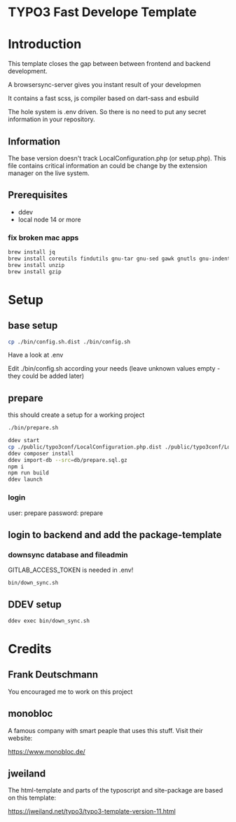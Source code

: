 # TYPO3 Fast Develope Template

# Introduction

This template closes the gap between between frontend and backend development.

A browsersync-server gives you instant result of your developmen

It contains a fast scss, js compiler based on dart-sass and esbuild

The hole system is .env driven. So there is no need to put any secret information in your repository.

## Information
The base version doesn't track LocalConfiguration.php (or setup.php). This file contains critical information an could be change by the
extension manager on the live system.

## Prerequisites

* ddev
* local node 14 or more

### fix broken mac apps

```bash
brew install jq
brew install coreutils findutils gnu-tar gnu-sed gawk gnutls gnu-indent gnu-getopt grep
brew install unzip
brew install gzip
```


# Setup

## base setup
```bash
cp ./bin/config.sh.dist ./bin/config.sh
```

Have a look at .env


Edit ./bin/config.sh according your needs (leave unknown values empty - they could be added later)

## prepare
this should create a setup for a working project
```bash
./bin/prepare.sh
```

```bash
ddev start
cp ./public/typo3conf/LocalConfiguration.php.dist ./public/typo3conf/LocalConfiguration.php
ddev composer install
ddev import-db --src=db/prepare.sql.gz
npm i
npm run build
ddev launch
```

### login
user: prepare
password: prepare

## login to backend and add the package-template

### downsync database and fileadmin
GITLAB_ACCESS_TOKEN is needed in .env!
```bash
bin/down_sync.sh
```

## DDEV setup

```bash
ddev exec bin/down_sync.sh
```
# Credits
## Frank Deutschmann
You encouraged me to work on this project

## monobloc
A famous company with smart peaple that uses this stuff. Visit their website:

https://www.monobloc.de/

## jweiland
The html-template and parts of the typoscript and site-package are based on this template:

https://jweiland.net/typo3/typo3-template-version-11.html
